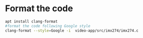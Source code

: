# Format the code
```Bash
apt install clang-format
#format the code following Google style
clang-format --style=Google -i  video-app/src/imx274/imx274.c
```